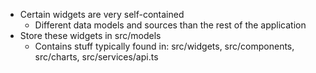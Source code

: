 - Certain widgets are very self-contained
  - Different data models and sources than the rest of the application
- Store these widgets in src/models
  - Contains stuff typically found in: src/widgets, src/components, src/charts, src/services/api.ts
